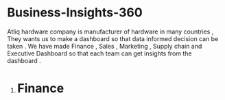 # Business-Insights-360
Atliq hardware company is manufacturer of hardware in many countries , They wants us to make a dashboard so that data informed decision can be taken .
We have made Finance , Sales , Marketing , Supply chain and Executive Dashboard so that each team can get insights from the dashboard .

1) # Finance
